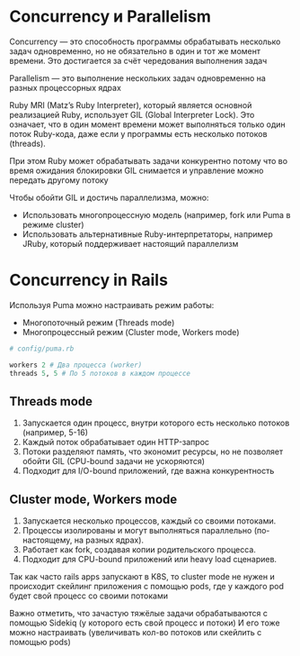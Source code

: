 # Concurrency и Parallelism

Concurrency — это способность программы обрабатывать несколько задач одновременно, но не обязательно в один и тот же момент времени. Это достигается за счёт чередования выполнения задач

Parallelism — это выполнение нескольких задач одновременно на разных процессорных ядрах

Ruby MRI (Matz’s Ruby Interpreter), который является основной реализацией Ruby, использует GIL (Global Interpreter Lock). Это означает, что в один момент времени может выполняться только один поток Ruby-кода, даже если у программы есть несколько потоков (threads). 

При этом Ruby может обрабатывать задачи конкурентно потому что во время ожидания блокировки GIL снимается и управление можно передать другому потоку

Чтобы обойти GIL и достичь параллелизма, можно:
  - Использовать многопроцессную модель (например, fork или Puma в режиме cluster)
  - Использовать альтернативные Ruby-интерпретаторы, например JRuby, который поддерживает настоящий параллелизм


# Concurrency in Rails

Используя Puma можно настраивать режим работы:
  - Многопоточный режим (Threads mode)
  - Многопроцессный режим (Cluster mode, Workers mode)

```ruby
# config/puma.rb

workers 2 # Два процесса (worker)
threads 5, 5 # По 5 потоков в каждом процессе
```

## Threads mode

1. Запускается один процесс, внутри которого есть несколько потоков (например, 5-16)
2. Каждый поток обрабатывает один HTTP-запрос
3. Потоки разделяют память, что экономит ресурсы, но не позволяет обойти GIL (CPU-bound задачи не ускоряются)
4. Подходит для I/O-bound приложений, где важна конкурентность

## Cluster mode, Workers mode

1. Запускается несколько процессов, каждый со своими потоками.
2. Процессы изолированы и могут выполняться параллельно (по-настоящему, на разных ядрах).
3. Работает как fork, создавая копии родительского процесса.
4. Подходит для CPU-bound приложений или heavy load сценариев.

Так как часто rails apps запускают в K8S, то cluster mode не нужен и происходит скейлинг приложения с помощью pods,
где у каждого pod будет свой процесс со своими потоками

Важно отметить, что зачастую тяжёлые задачи обрабатываются с помощью Sidekiq (у которого есть свой процесс и потоки)
И его тоже можно настраивать (увеличивать кол-во потоков или скейлить с помощью pods)



